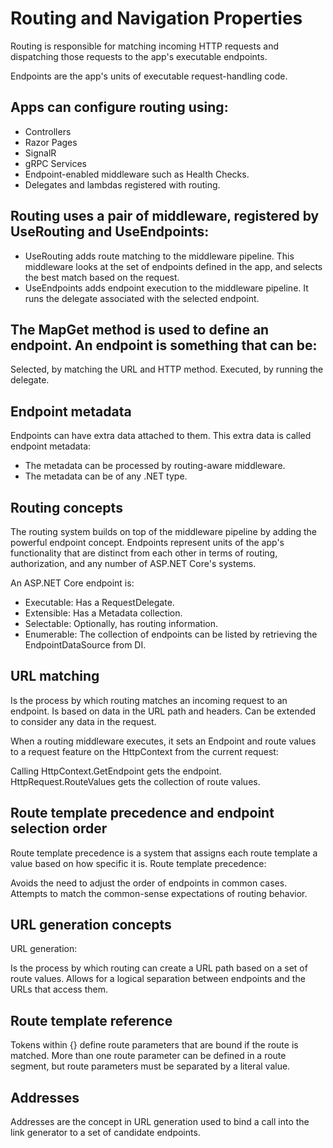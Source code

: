 # Routing and Navigation Properties

Routing is responsible for matching incoming HTTP requests and dispatching those requests to the app's executable endpoints.

 Endpoints are the app's units of executable request-handling code.


## Apps can configure routing using:

- Controllers
- Razor Pages
- SignalR
- gRPC Services
- Endpoint-enabled middleware such as Health Checks.
- Delegates and lambdas registered with routing.


## Routing uses a pair of middleware, registered by UseRouting and UseEndpoints:

- UseRouting adds route matching to the middleware pipeline. This middleware looks at the set of endpoints defined in the app, and selects the best match based on the request.
- UseEndpoints adds endpoint execution to the middleware pipeline. It runs the delegate associated with the selected endpoint.

## The MapGet method is used to define an endpoint. An endpoint is something that can be:

Selected, by matching the URL and HTTP method.
Executed, by running the delegate.

## Endpoint metadata

Endpoints can have extra data attached to them. This extra data is called endpoint metadata:

- The metadata can be processed by routing-aware middleware.
- The metadata can be of any .NET type.

## Routing concepts
The routing system builds on top of the middleware pipeline by adding the powerful endpoint concept. Endpoints represent units of the app's functionality that are distinct from each other in terms of routing, authorization, and any number of ASP.NET Core's systems.

An ASP.NET Core endpoint is:

- Executable: Has a RequestDelegate.
- Extensible: Has a Metadata collection.
- Selectable: Optionally, has routing information.
- Enumerable: The collection of endpoints can be listed by retrieving the EndpointDataSource from DI.

## URL matching
Is the process by which routing matches an incoming request to an endpoint.
Is based on data in the URL path and headers.
Can be extended to consider any data in the request.

When a routing middleware executes, it sets an Endpoint and route values to a request feature on the HttpContext from the current request:

Calling HttpContext.GetEndpoint gets the endpoint.
HttpRequest.RouteValues gets the collection of route values.

## Route template precedence and endpoint selection order
Route template precedence is a system that assigns each route template a value based on how specific it is. Route template precedence:

Avoids the need to adjust the order of endpoints in common cases.
Attempts to match the common-sense expectations of routing behavior.

## URL generation concepts
URL generation:

Is the process by which routing can create a URL path based on a set of route values.
Allows for a logical separation between endpoints and the URLs that access them.

## Route template reference
Tokens within {} define route parameters that are bound if the route is matched. More than one route parameter can be defined in a route segment, but route parameters must be separated by a literal value.

## Addresses
Addresses are the concept in URL generation used to bind a call into the link generator to a set of candidate endpoints.
